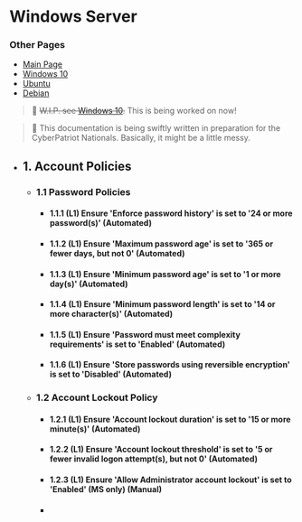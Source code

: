 # Windows Server

### Other Pages
- [Main Page](README.md)
- [Windows 10](Windows_10.md)
- [Ubuntu](Ubuntu.md)
- [Debian](Debian.md)

> :hammer: ~~W.I.P. see [Windows 10](Windows_10.md).~~ This is being worked on now!

>:page_with_curl: This documentation is being swiftly written in preparation for the CyberPatriot Nationals. Basically, it might be a little messy.

- ## 1. Account Policies
    - ### 1.1 Password Policies
        - #### 1.1.1 (L1) Ensure 'Enforce password history' is set to '24 or more password(s)' (Automated)

        - #### 1.1.2 (L1) Ensure 'Maximum password age' is set to '365 or fewer days, but not 0' (Automated)

        - #### 1.1.3 (L1) Ensure 'Minimum password age' is set to '1 or more day(s)' (Automated)

        - #### 1.1.4 (L1) Ensure 'Minimum password length' is set to '14 or more character(s)' (Automated)

        - #### 1.1.5 (L1) Ensure 'Password must meet complexity requirements' is set to 'Enabled' (Automated)

        - #### 1.1.6 (L1) Ensure 'Store passwords using reversible encryption' is set to 'Disabled' (Automated)

    - ### 1.2 Account Lockout Policy
        - #### 1.2.1 (L1) Ensure 'Account lockout duration' is set to '15 or more minute(s)' (Automated)

        - #### 1.2.2 (L1) Ensure 'Account lockout threshold' is set to '5 or fewer invalid logon attempt(s), but not 0' (Automated)

        - #### 1.2.3 (L1) Ensure 'Allow Administrator account lockout' is set to 'Enabled' (MS only) (Manual)

        - #### 


        
        